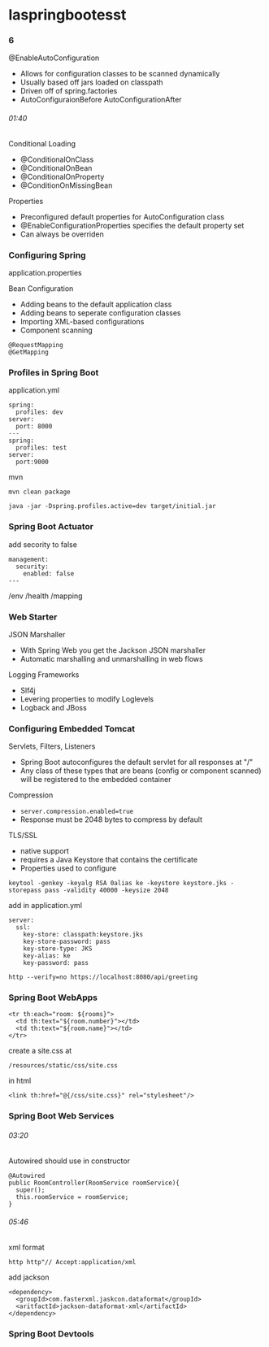 # laspringbootesst


### 6
@EnableAutoConfiguration
- Allows for configuration classes to be scanned dynamically
- Usually based off jars loaded on classpath
- Driven off of spring.factories
- AutoConfiguraionBefore AutoConfigurationAfter


###### 01:40
Conditional Loading
- @ConditionalOnClass
- @ConditionalOnBean
- @ConditionalOnProperty
- @ConditionOnMissingBean

Properties
- Preconfigured default properties for AutoConfiguration class
- @EnableConfigurationProperties specifies the default property set
- Can always be overriden


### Configuring Spring
application.properties

Bean Configuration
- Adding beans to the default application class
- Adding beans to seperate configuration classes
- Importing XML-based configurations
- Component scanning

```
@RequestMapping
@GetMapping
```

### Profiles in Spring Boot
application.yml
```
spring:
  profiles: dev
server:
  port: 8000
---
spring:
  profiles: test
server:
  port:9000
```

mvn
```
mvn clean package
```
```
java -jar -Dspring.profiles.active=dev target/initial.jar
```

### Spring Boot Actuator
add secority to false
```
management:
  security:
    enabled: false
---
```
/env /health /mapping


### Web Starter
JSON Marshaller
- With Spring Web you get the Jackson JSON marshaller
- Automatic marshalling and unmarshalling in web flows

Logging Frameworks
- Slf4j
- Levering properties to modify Loglevels
- Logback and JBoss


### Configuring Embedded Tomcat
Servlets, Filters, Listeners
- Spring Boot autoconfigures the default servlet for all responses at "/"
- Any class of these types that are beans (config or component scanned) will be registered to the embedded container


Compression
- ```server.compression.enabled=true```
- Response must be 2048 bytes to compress by default

TLS/SSL
- native support
- requires a Java Keystore that contains the certificate
- Properties used to configure

```
keytool -genkey -keyalg RSA 0alias ke -keystore keystore.jks -storepass pass -validity 40000 -keysize 2048
```
add in application.yml
```
server:
  ssl:
    key-store: classpath:keystore.jks
    key-store-password: pass
    key-store-type: JKS
    key-alias: ke
    key-password: pass
```
```
http --verify=no https://localhost:8080/api/greeting
```


### Spring Boot WebApps
```
<tr th:each="room: ${rooms}">
  <td th:text="${room.number}"></td>
  <td th:text="${room.name}"></td>
</tr>
```

create a site.css at
```
/resources/static/css/site.css
```
in html
```
<link th:href="@{/css/site.css}" rel="stylesheet"/>
```


### Spring Boot Web Services

###### 03:20
Autowired should use in constructor
```
@Autowired
public RoomController(RoomService roomService){
  super();
  this.roomService = roomService;
}
```

###### 05:46
xml format
```
http http"// Accept:application/xml
```

add jackson
```
<dependency>
  <groupId>com.fasterxml.jaskcon.dataformat</groupId>
  <aritfactId>jackson-dataformat-xml</artifactId>
</dependency>
```


### Spring Boot Devtools
